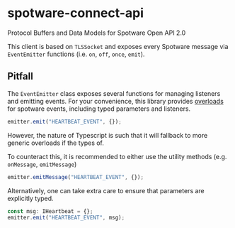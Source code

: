 # spotware-connect-api

Protocol Buffers and Data Models for Spotware Open API 2.0

This client is based on `TLSSocket` and exposes every Spotware message via `EventEmitter` functions (i.e. `on`, `off`, `once`, `emit`).

## Pitfall

The `EventEmitter` class exposes several functions for managing listeners and emitting events. For your convenience, this library provides [overloads](http://www.typescriptlang.org/docs/handbook/functions.html#overloads) for spotware events, including typed parameters and listeners.

```typescript
emitter.emit("HEARTBEAT_EVENT", {});
```

However, the nature of Typescript is such that it will fallback to more generic overloads if the types of.

To counteract this, it is recommended to either use the utility methods (e.g. `onMessage`, `emitMessage`)

```typescript
emitter.emitMessage("HEARTBEAT_EVENT", {});
```

Alternatively, one can take extra care to ensure that parameters are explicitly typed.

```typescript
const msg: IHeartbeat = {};
emitter.emit("HEARTBEAT_EVENT", msg);
```
